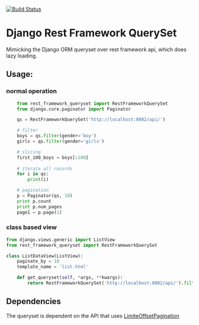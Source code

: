 [![Build Status](https://travis-ci.org/variable/django-rest-framework-queryset.svg?branch=master)](https://travis-ci.org/variable/django-rest-framework-queryset)
# Django Rest Framework QuerySet
Mimicking the Django ORM queryset over rest framework api, which does lazy loading.

## Usage:

### normal operation
```python
    from rest_framework_queryset import RestFrameworkQuerySet
    from django.core.paginator import Paginator

    qs = RestFrameworkQuerySet('http://localhost:8082/api/')

    # filter
    boys = qs.filter(gender='boy')
    girls = qs.filter(gender='girls')

    # slicing
    first_100_boys = boys[:100]
    
    # iterate all records
    for i in qs:
        print(i)

    # pagination
    p = Paginator(qs, 10)
    print p.count
    print p.num_pages
    page1 = p.page(1)
```

### class based view
```python
from django.views.generic import ListView
from rest_framework_queryset import RestFrameworkQuerySet

class ListDataView(ListView):
    paginate_by = 10
    template_name = 'list.html'

    def get_queryset(self, *args, **kwargs):
        return RestFrameworkQuerySet('http://localhost:8082/api/').filter(**self.request.GET.dict())
```

## Dependencies
The queryset is dependent on the API that uses [LimiteOffsetPagination](http://www.django-rest-framework.org/api-guide/pagination/#limitoffsetpagination)
